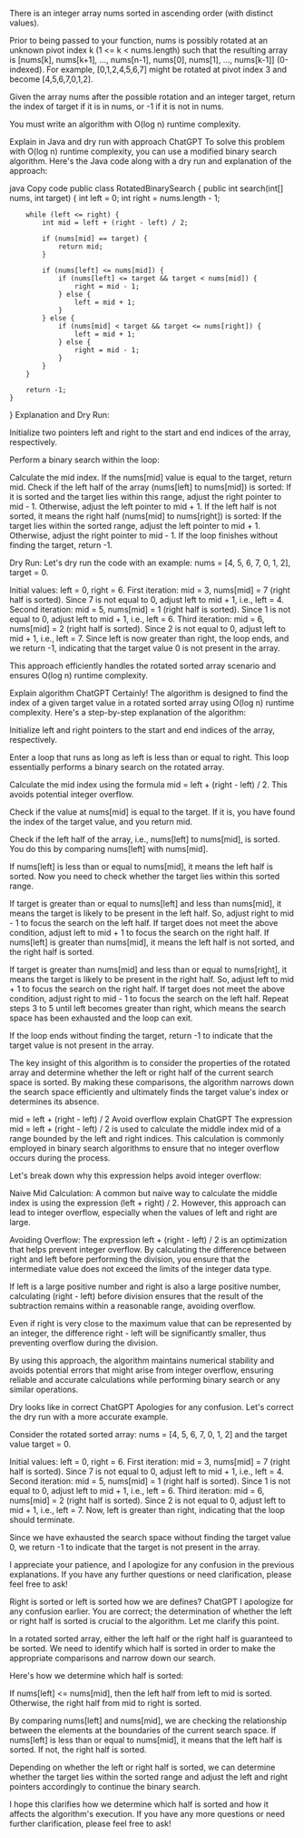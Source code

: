 There is an integer array nums sorted in ascending order (with distinct values).

Prior to being passed to your function, nums is possibly rotated at an unknown pivot index k (1 <= k < nums.length) such that the resulting array is [nums[k], nums[k+1], ..., nums[n-1], nums[0], nums[1], ..., nums[k-1]] (0-indexed). For example, [0,1,2,4,5,6,7] might be rotated at pivot index 3 and become [4,5,6,7,0,1,2].

Given the array nums after the possible rotation and an integer target, return the index of target if it is in nums, or -1 if it is not in nums.

You must write an algorithm with O(log n) runtime complexity.

Explain in Java and dry run with approach
ChatGPT
To solve this problem with O(log n) runtime complexity, you can use a modified binary search algorithm. Here's the Java code along with a dry run and explanation of the approach:

java
Copy code
public class RotatedBinarySearch {
public int search(int[] nums, int target) {
int left = 0;
int right = nums.length - 1;

        while (left <= right) {
            int mid = left + (right - left) / 2;
            
            if (nums[mid] == target) {
                return mid;
            }
            
            if (nums[left] <= nums[mid]) {
                if (nums[left] <= target && target < nums[mid]) {
                    right = mid - 1;
                } else {
                    left = mid + 1;
                }
            } else {
                if (nums[mid] < target && target <= nums[right]) {
                    left = mid + 1;
                } else {
                    right = mid - 1;
                }
            }
        }
        
        return -1;
    }
}
Explanation and Dry Run:

Initialize two pointers left and right to the start and end indices of the array, respectively.

Perform a binary search within the loop:

Calculate the mid index.
If the nums[mid] value is equal to the target, return mid.
Check if the left half of the array (nums[left] to nums[mid]) is sorted:
If it is sorted and the target lies within this range, adjust the right pointer to mid - 1.
Otherwise, adjust the left pointer to mid + 1.
If the left half is not sorted, it means the right half (nums[mid] to nums[right]) is sorted:
If the target lies within the sorted range, adjust the left pointer to mid + 1.
Otherwise, adjust the right pointer to mid - 1.
If the loop finishes without finding the target, return -1.

Dry Run:
Let's dry run the code with an example: nums = [4, 5, 6, 7, 0, 1, 2], target = 0.

Initial values: left = 0, right = 6.
First iteration: mid = 3, nums[mid] = 7 (right half is sorted).
Since 7 is not equal to 0, adjust left to mid + 1, i.e., left = 4.
Second iteration: mid = 5, nums[mid] = 1 (right half is sorted).
Since 1 is not equal to 0, adjust left to mid + 1, i.e., left = 6.
Third iteration: mid = 6, nums[mid] = 2 (right half is sorted).
Since 2 is not equal to 0, adjust left to mid + 1, i.e., left = 7.
Since left is now greater than right, the loop ends, and we return -1, indicating that the target value 0 is not present in the array.

This approach efficiently handles the rotated sorted array scenario and ensures O(log n) runtime complexity.

Explain algorithm
ChatGPT
Certainly! The algorithm is designed to find the index of a given target value in a rotated sorted array using O(log n) runtime complexity. Here's a step-by-step explanation of the algorithm:

Initialize left and right pointers to the start and end indices of the array, respectively.

Enter a loop that runs as long as left is less than or equal to right. This loop essentially performs a binary search on the rotated array.

Calculate the mid index using the formula mid = left + (right - left) / 2. This avoids potential integer overflow.

Check if the value at nums[mid] is equal to the target. If it is, you have found the index of the target value, and you return mid.

Check if the left half of the array, i.e., nums[left] to nums[mid], is sorted. You do this by comparing nums[left] with nums[mid].

If nums[left] is less than or equal to nums[mid], it means the left half is sorted. Now you need to check whether the target lies within this sorted range.

If target is greater than or equal to nums[left] and less than nums[mid], it means the target is likely to be present in the left half. So, adjust right to mid - 1 to focus the search on the left half.
If target does not meet the above condition, adjust left to mid + 1 to focus the search on the right half.
If nums[left] is greater than nums[mid], it means the left half is not sorted, and the right half is sorted.

If target is greater than nums[mid] and less than or equal to nums[right], it means the target is likely to be present in the right half. So, adjust left to mid + 1 to focus the search on the right half.
If target does not meet the above condition, adjust right to mid - 1 to focus the search on the left half.
Repeat steps 3 to 5 until left becomes greater than right, which means the search space has been exhausted and the loop can exit.

If the loop ends without finding the target, return -1 to indicate that the target value is not present in the array.

The key insight of this algorithm is to consider the properties of the rotated array and determine whether the left or right half of the current search space is sorted. By making these comparisons, the algorithm narrows down the search space efficiently and ultimately finds the target value's index or determines its absence.

mid = left + (right - left) / 2
Avoid overflow explain
ChatGPT
The expression mid = left + (right - left) / 2 is used to calculate the middle index mid of a range bounded by the left and right indices. This calculation is commonly employed in binary search algorithms to ensure that no integer overflow occurs during the process.

Let's break down why this expression helps avoid integer overflow:

Naive Mid Calculation: A common but naive way to calculate the middle index is using the expression (left + right) / 2. However, this approach can lead to integer overflow, especially when the values of left and right are large.

Avoiding Overflow: The expression left + (right - left) / 2 is an optimization that helps prevent integer overflow. By calculating the difference between right and left before performing the division, you ensure that the intermediate value does not exceed the limits of the integer data type.

If left is a large positive number and right is also a large positive number, calculating (right - left) before division ensures that the result of the subtraction remains within a reasonable range, avoiding overflow.

Even if right is very close to the maximum value that can be represented by an integer, the difference right - left will be significantly smaller, thus preventing overflow during the division.

By using this approach, the algorithm maintains numerical stability and avoids potential errors that might arise from integer overflow, ensuring reliable and accurate calculations while performing binary search or any similar operations.

Dry looks like in correct
ChatGPT
Apologies for any confusion. Let's correct the dry run with a more accurate example.

Consider the rotated sorted array: nums = [4, 5, 6, 7, 0, 1, 2] and the target value target = 0.

Initial values: left = 0, right = 6.
First iteration: mid = 3, nums[mid] = 7 (right half is sorted).
Since 7 is not equal to 0, adjust left to mid + 1, i.e., left = 4.
Second iteration: mid = 5, nums[mid] = 1 (right half is sorted).
Since 1 is not equal to 0, adjust left to mid + 1, i.e., left = 6.
Third iteration: mid = 6, nums[mid] = 2 (right half is sorted).
Since 2 is not equal to 0, adjust left to mid + 1, i.e., left = 7.
Now, left is greater than right, indicating that the loop should terminate.

Since we have exhausted the search space without finding the target value 0, we return -1 to indicate that the target is not present in the array.

I appreciate your patience, and I apologize for any confusion in the previous explanations. If you have any further questions or need clarification, please feel free to ask!

Right is sorted or left is sorted how we are defines?
ChatGPT
I apologize for any confusion earlier. You are correct; the determination of whether the left or right half is sorted is crucial to the algorithm. Let me clarify this point.

In a rotated sorted array, either the left half or the right half is guaranteed to be sorted. We need to identify which half is sorted in order to make the appropriate comparisons and narrow down our search.

Here's how we determine which half is sorted:

If nums[left] <= nums[mid], then the left half from left to mid is sorted. Otherwise, the right half from mid to right is sorted.

By comparing nums[left] and nums[mid], we are checking the relationship between the elements at the boundaries of the current search space. If nums[left] is less than or equal to nums[mid], it means that the left half is sorted. If not, the right half is sorted.

Depending on whether the left or right half is sorted, we can determine whether the target lies within the sorted range and adjust the left and right pointers accordingly to continue the binary search.

I hope this clarifies how we determine which half is sorted and how it affects the algorithm's execution. If you have any more questions or need further clarification, please feel free to ask!